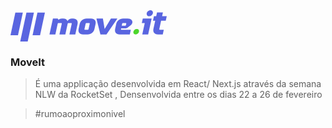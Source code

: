 
<svg width="250" height="50" viewBox="0 0 250 50" fill="none" xmlns="http://www.w3.org/2000/svg">
<g clip-path="url(#clip0)">
<path d="M107.307 22.0488L103.685 38.6822H94.2484L97.8707 22.0488C98.1546 20.7414 97.99 20.5004 96.6529 20.5004H93.2463C91.9177 20.5004 91.6395 20.7414 91.3585 22.0155C91.3585 22.0155 91.3585 22.0377 91.3585 22.0488L87.7362 38.6822H78.2914L81.9166 22.0488C82.2005 20.7414 82.0358 20.5004 80.6959 20.5004H77.2893C75.9494 20.5004 75.6797 20.7441 75.3959 22.0488L71.7707 38.6822H62.3345L67.8957 13.149H75.5605L76.7755 15.3428C77.4745 14.6247 78.3205 14.0583 79.2586 13.6803C80.1967 13.3023 81.2058 13.1213 82.2204 13.149H84.1763C87.8668 13.149 90.3564 14.714 91.2478 17.3593C92.8971 14.4176 95.2874 13.149 98.1745 13.149H100.133C105.677 13.149 108.496 16.6419 107.307 22.0488Z" fill="#5965E0"/>
<path d="M136.084 22.0487L134.4 29.7824C133.222 35.1893 128.879 38.6821 123.329 38.6821H116.181C110.639 38.6821 107.82 35.1865 108.999 29.7796L110.682 22.0487C111.857 16.6418 116.201 13.1489 121.753 13.1489H128.913C134.443 13.1489 137.265 16.6418 136.084 22.0487ZM126.639 22.0487C126.923 20.7413 126.758 20.5003 125.421 20.5003H122.015C120.675 20.5003 120.405 20.7441 120.121 22.0487L118.435 29.7796C118.151 31.087 118.318 31.328 119.655 31.328H123.062C124.399 31.328 124.672 31.0842 124.956 29.7796L126.639 22.0487Z" fill="#5965E0"/>
<path d="M194.975 20.0156C194.63 21.467 193.796 22.7639 192.607 23.6996L187.801 27.5775C186.649 28.523 185.199 29.0548 183.694 29.0843H177.039L176.889 29.7685C176.605 31.0759 176.77 31.3169 178.11 31.3169H192.508L190.907 38.671H174.624C169.082 38.671 166.263 35.1754 167.441 29.7685L169.125 22.0376C170.303 16.6307 174.646 13.1378 180.196 13.1378H187.361C192.889 13.1489 195.747 16.459 194.975 20.0156ZM185.09 22.0487C185.374 20.7413 185.21 20.5003 183.87 20.5003H180.463C179.129 20.4975 178.845 20.744 178.561 22.0487L177.993 24.7106H183.614C183.866 24.7004 184.108 24.6102 184.303 24.4537C184.497 24.2972 184.634 24.083 184.693 23.8436L185.09 22.0487Z" fill="#5965E0"/>
<path d="M205.583 34.3471C205.061 36.7431 203.122 38.6849 200.19 38.6849C197.257 38.6849 196.167 36.7459 196.689 34.3471C197.212 31.9484 199.151 30.0122 202.083 30.0122C205.016 30.0122 206.097 31.9484 205.583 34.3471Z" fill="#4CD62B"/>
<path d="M225.829 13.1489L224.228 20.4975L220.254 38.6794H210.82L214.795 20.4975H210.085L211.689 13.1461L225.829 13.1489ZM218.823 8.38186C217.188 6.60911 217.687 3.56772 219.933 1.59276C222.178 -0.382197 225.327 -0.542853 226.97 1.23267C228.614 3.0082 228.106 6.04958 225.86 8.02454C223.615 9.9995 220.461 10.1602 218.823 8.38186Z" fill="#5965E0"/>
<path d="M240.972 16.8246L238.15 29.7796C237.866 31.087 238.031 31.328 239.368 31.328H245.236L243.635 38.6821H235.888C230.346 38.6821 227.525 35.1865 228.703 29.7796L231.524 16.8246H227.956L229.557 9.47044H233.134L234.446 3.44861H243.89L242.579 9.47044H250.005L248.395 16.8246H240.972Z" fill="#5965E0"/>
<path d="M25.5088 3.745H37.4829L27.5215 50H15.5474L25.5088 3.745Z" fill="#5965E0"/>
<path d="M43.0786 3.745H55.0527L47.2914 39.9868H35.3145L43.0786 3.745Z" fill="#5965E0"/>
<path d="M7.76366 3.745H19.7378L11.9765 39.9868H-0.000488281L7.76366 3.745Z" fill="#5965E0"/>
<path d="M171.027 13.1489L153.531 38.6821H143.879L137.498 13.1489H147.834L150.613 29.9153L160.691 13.1628L171.027 13.1489Z" fill="#5965E0"/>
</g>
<defs>
<clipPath id="clip0">
<rect width="250" height="50" fill="white"/>
</clipPath>
</defs>
</svg>


### MoveIt 
> É uma applicação desenvolvida em React/ Next.js através da semana NLW da RocketSet ,
> Densenvolvida entre os dias 22 a 26 de fevereiro


> #rumoaoproximonivel
